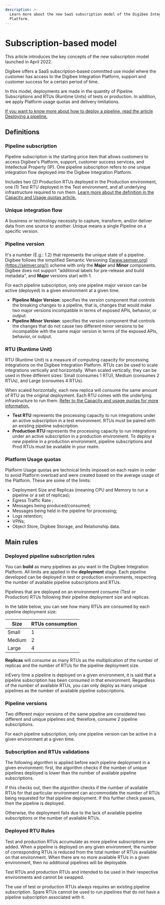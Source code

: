 ```yaml
---
description: >-
  Learn more about the new SaaS subscription model of the Digibee Integration
  Platform.
---
```


# Subscription-based model

This article introduces the key concepts of the new subscription model launched in April 2022.

Digibee offers a SaaS subscription-based committed use model where the customer has access to the Digibee Integration Platform, support and customer success for a certain period of time.&#x20;

In this model, deployments are made in the quantity of Pipeline Subscriptions and RTUs (Runtime Units) of tests or production. In addition, we apply Platform usage quotas and delivery limitations.

[If you want to know more about how to deploy a pipeline, read the article Deploying a pipeline.](https://docs.digibee.com/documentation/run/deployments)

## Definitions

### Pipeline subscription

Pipeline subscription is the starting price item that allows customers to access Digibee's Platform, support, customer success services, and Intellectual Property (IP). One pipeline subscription refers to one unique integration flow deployed into the Digibee Integration Platform.&#x20;

Includes two (2) Production RTUs deployed in the Production environment, one (1) Test RTU deployed in the Test environment, and all underlying infrastructure required to run them. [Learn more about the definition in the Capacity and Usage quotas article.](https://docs.digibee.com/documentation/licensing/usage-limits)

### Unique integration flow

A business or technology necessity to capture, transform, and/or deliver data from one source to another. Unique means a single Pipeline on a specific version.

### Pipeline version

It's a number (E.g.: 1.2) that represents the unique state of a pipeline. Digibee follows the simplified Semantic Versioning ([www.semver.org](https://semver.org/)) scheme with only the **Major** and **Minor** components. Digibee does not support "additional labels for pre-release and build metadata", and **Major** versions start with 1.&#x20;

For each pipeline subscription, only one pipeline major version can be active (deployed) in a given environment at a given time.

* **Pipeline Major Version**: specifies the version component that controls the breaking changes to a pipeline, that is, changes that would make two major versions incompatible in terms of exposed APIs, behavior, or output.
* **Pipeline Minor Version**: specifies the version component that controls the changes that do not cause two different minor versions to be incompatible with the same major version in terms of the exposed APIs, behavior, or output.

### RTU (Runtime Unit)

RTU (Runtime Unit) is a measure of computing capacity for processing integrations on the Digibee Integration Platform. RTUs can be used to scale integrations vertically and horizontally. When scaled vertically, they can be used in three different sizes: Small (consumes 1 RTU), Medium (consumes 2 RTUs), and Large (consumes 4 RTUs).&#x20;

When scaled horizontally, each new replica will consume the same amount of RTU as the original deployment. Each RTU comes with the underlying infrastructure to run them. [Refer to the Capacity and usage quotas for more information.](https://docs.digibee.com/documentation/licensing/usage-limits)

* **Test RTU** represents the processing capacity to run integrations under an active subscription in a test environment. RTUs must be paired with an existing pipeline subscription.
* **Production RTU** represents the processing capacity to run integrations under an active subscription in a production environment. To deploy a new pipeline in a production environment, pipeline subscriptions and Prod RTUs must be available in your realm.

### Platform Usage quotas

Platform Usage quotas are technical limits imposed on each realm in order to avoid Platform overload and were created based on the average usage of the Platform. These are some of the limits:

* Deployment Size and Replicas (meaning CPU and Memory to run a pipeline or a set of replicas);
* Egress Traffic Rate ;
* Messages being produced/consumed;
* Messages being held in the pipeline for processing;
* Logs retention;
* VPNs;
* Object Store, Digibee Storage, and Relationship data.

## Main rules

### Deployed pipeline subscription rules

You can **build** as many pipelines as you want in the Digibee Integration Platform. All limits are applied in the **deployment** stage. Each pipeline developed can be deployed in test or production environments, respecting the number of available pipeline subscriptions and RTUs.

Pipelines that are deployed on an environment consume (Test or Production) RTUs following their pipeline deployment size and replicas.

In the table below, you can see how many RTUs are consumed by each pipeline deployment size:

| Size   | RTUs consumption |
| ------ | ---------------- |
| Small  | 1                |
| Medium | 2                |
| Large  | 4                |

**Replicas** will consume as many RTUs as the multiplication of the number of replicas and the number of RTUs for the pipeline deployment size.

inEvery time a pipeline is deployed on a given environment, it is said that a pipeline subscription has been consumed in that environment. Regardless of the number of available RTUs, you can only deploy as many unique pipelines as the number of available pipeline subscriptions.

### Pipeline versions

Two different major versions of the same pipeline are considered two different and unique pipelines and, therefore, consume 2 pipeline subscriptions.

For each pipeline subscription, only one pipeline version can be active in a given environment at a given time.

### Subscription and RTUs validations

The following algorithm is applied before each pipeline deployment in a given environment: first, the algorithm checks if the number of unique pipelines deployed is lower than the number of available pipeline subscriptions.

If this checks out, then the algorithm checks if the number of available RTUs for that particular environment can accommodate the number of RTUs being requested for that pipeline deployment. If this further check passes, then the pipeline is deployed.&#x20;

Otherwise, the deployment fails due to the lack of available pipeline subscriptions or the number of available RTUs.

### Deployed RTU Rules

Test and production RTUs accumulate as more pipeline subscriptions are added. When a pipeline is deployed on any given environment, the number of corresponding RTUs is reduced from the total number of RTUs available on that environment. When there are no more available RTUs in a given environment, then no additional pipelines will be deployable.

Test RTUs and production RTUs and intended to be used in their respective environments and cannot be swapped.

The use of test or production RTUs always requires an existing pipeline subscription. Spare RTUs cannot be used to run pipelines that do not have a pipeline subscription associated with it.
